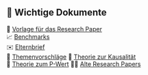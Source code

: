 ## 📜 Wichtige Dokumente

📄 [Vorlage für das Research Paper](https://gymnasiumimmensee.sharepoint.com/:w:/r/sites/ResearchProject-Admin/_layouts/15/Doc.aspx?action=edit&sourcedoc=%7B70099B16-0AD9-4440-B92F-3E4EFEBCB0CF%7D)  
📈 [Benchmarks](https://gymnasiumimmensee.sharepoint.com/:x:/r/sites/ResearchProject-Admin/_layouts/15/Doc.aspx?action=edit&sourcedoc=%7BE63A17D7-1926-423F-B45C-0718FF3D8E87%7D)  
✉️ [Elternbrief](https://gymnasiumimmensee.sharepoint.com/:w:/r/sites/ResearchProject-Admin/_layouts/15/Doc.aspx?action=edit&sourcedoc=%7B9BA51438-0F76-41E1-805F-133D449B6235%7D)   
🍄 [Themenvorschläge](https://gymnasiumimmensee.sharepoint.com/:x:/r/sites/ResearchProject-Admin/_layouts/15/Doc.aspx?action=edit&sourcedoc=%7BF1BCC1F5-76C9-4C52-99FA-48BFADD8857C%7D) 
🎱 [Theorie zur Kausalität](https://gymnasiumimmensee.sharepoint.com/sites/ResearchProject-Admin/Freigegebene%20Dokumente/Admin/Theorie/The%20Philosopher's%20Toolkit%20-%20Seiten%201%20-%2041%20-%20Kausalität%20und%20Korrelation.pdf)  
🔮 [Theorie zum P-Wert](https://gymnasiumimmensee.sharepoint.com/sites/ResearchProject-Admin/Freigegebene%20Dokumente/Admin/Theorie/The%20Philosopher's%20Toolkit%20-%20Seiten%201%20-%2041%20-%20P-Wert.pdf)
🧟‍♀️ [Alte Research Papers](https://gymnasiumimmensee.sharepoint.com/sites/ResearchProject-Admin/Freigegebene%20Dokumente/Forms/AllItems.aspx?RootFolder=%2Fsites%2FResearchProject%2DAdmin%2FFreigegebene%20Dokumente%2FAdmin%2FBeispiele%20alter%20Korrelationsstudien&FolderCTID=0x0120009B378CE85EDA7C468CFCC35F4CF11D7F) 